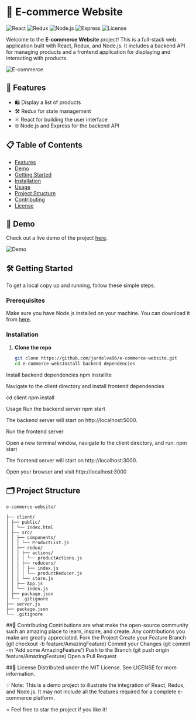 # 🛒 E-commerce Website

![React](https://img.shields.io/badge/React-17.0.2-blue?style=for-the-badge&logo=react)
![Redux](https://img.shields.io/badge/Redux-4.1.0-purple?style=for-the-badge&logo=redux)
![Node.js](https://img.shields.io/badge/Node.js-14.17.0-green?style=for-the-badge&logo=node.js)
![Express](https://img.shields.io/badge/Express-4.17.1-black?style=for-the-badge&logo=express)
![License](https://img.shields.io/badge/License-MIT-blue.svg?style=for-the-badge)

Welcome to the **E-commerce Website** project! This is a full-stack web application built with React, Redux, and Node.js. It includes a backend API for managing products and a frontend application for displaying and interacting with products.

![E-commerce](https://media.giphy.com/media/Ll22OhMLAlVDb8UQWe/giphy.gif)

## 🚀 Features

- 🛍️ Display a list of products
- 🛠️ Redux for state management
- ⚛️ React for building the user interface
- 🌐 Node.js and Express for the backend API

## 📋 Table of Contents

- [Features](#-features)
- [Demo](#-demo)
- [Getting Started](#-getting-started)
- [Installation](#-installation)
- [Usage](#-usage)
- [Project Structure](#-project-structure)
- [Contributing](#-contributing)
- [License](#-license)

## 🎥 Demo

Check out a live demo of the project [here](#).

![Demo](https://media.giphy.com/media/26FPOC3keA8lSy1WU/giphy.gif)

## 🛠 Getting Started

To get a local copy up and running, follow these simple steps.

### Prerequisites

Make sure you have Node.js installed on your machine. You can download it from [here](https://nodejs.org/).

### Installation

1. **Clone the repo**

   ```sh
   git clone https://github.com/jardelva96/e-commerce-website.git
   cd e-commerce-websInstall backend dependencies

Install backend dependencies
npm installite

Navigate to the client directory and install frontend dependencies

cd client
npm install

Usage
Run the backend server
npm start

The backend server will start on http://localhost:5000.

Run the frontend server

Open a new terminal window, navigate to the client directory, and run:
npm start


The frontend server will start on http://localhost:3000.

Open your browser and visit
http://localhost:3000

## 🗂 Project Structure
```
e-commerce-website/

├── client/
│ ├── public/
│ │ └── index.html
│ ├── src/
│ │ ├── components/
│ │ │ └── ProductList.js
│ │ ├── redux/
│ │ │ ├── actions/
│ │ │ │ └── productActions.js
│ │ │ ├── reducers/
│ │ │ │ ├── index.js
│ │ │ │ └── productReducer.js
│ │ │ └── store.js
│ │ ├── App.js
│ │ └── index.js
│ ├── package.json
│ └── .gitignore
├── server.js
├── package.json
└── .gitignore
```

##🤝 Contributing
Contributions are what make the open-source community such an amazing place to learn, inspire, and create. Any contributions you make are greatly appreciated.
Fork the Project
Create your Feature Branch (git checkout -b feature/AmazingFeature)
Commit your Changes (git commit -m 'Add some AmazingFeature')
Push to the Branch (git push origin feature/AmazingFeature)
Open a Pull Request

##📄 License
Distributed under the MIT License. See LICENSE for more information.

💡 Note: This is a demo project to illustrate the integration of React, Redux, and Node.js. It may not include all the features required for a complete e-commerce platform.

⭐️ Feel free to star the project if you like it!
